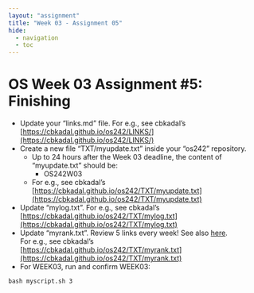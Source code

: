 ```yaml
---
layout: "assignment"
title: "Week 03 - Assignment 05"
hide:
  - navigation
  - toc
---
```


# OS Week 03 Assignment #5: Finishing

- Update your “links.md” file. For e.g., see cbkadal’s  
  [https://cbkadal.github.io/os242/LINKS/](https://cbkadal.github.io/os242/LINKS/)
- Create a new file “TXT/myupdate.txt” inside your “os242” repository.
    - Up to 24 hours after the Week 03 deadline, the content of “myupdate.txt” should be:
        - OS242W03
    - For e.g., see cbkadal’s  
    [https://cbkadal.github.io/os242/TXT/myupdate.txt](https://cbkadal.github.io/os242/TXT/myupdate.txt)
- Update “mylog.txt”. For e.g., see cbkadal’s  
  [https://cbkadal.github.io/os242/TXT/mylog.txt](https://cbkadal.github.io/os242/TXT/mylog.txt)
- Update “myrank.txt”. Review 5 links every week! See also [here](https://demos.vlsm.org/W02-08.html).  
  For e.g., see cbkadal’s  
  [https://cbkadal.github.io/os242/TXT/myrank.txt](https://cbkadal.github.io/os242/TXT/myrank.txt)
- For WEEK03, run and confirm WEEK03:

```plaintext
bash myscript.sh 3
```